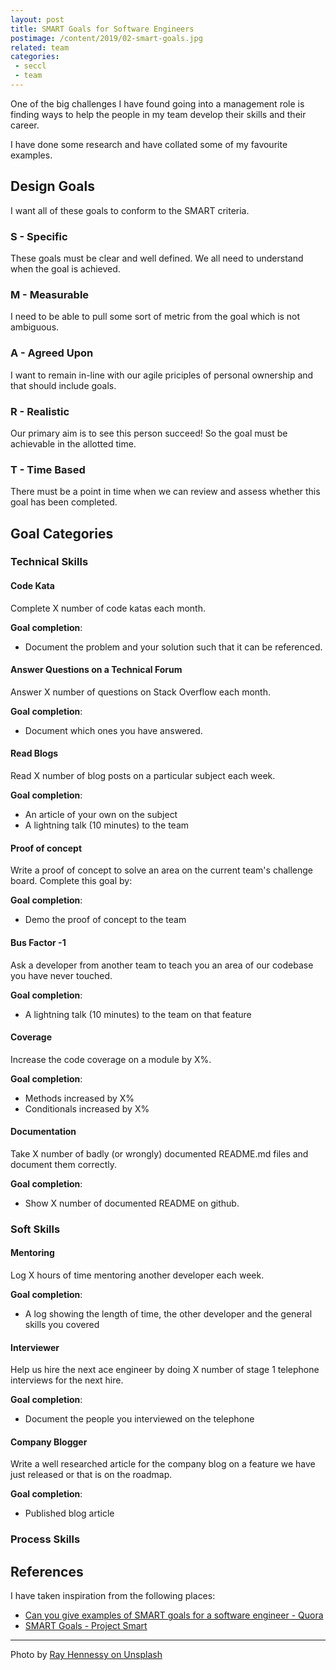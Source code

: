 ```yaml
---
layout: post
title: SMART Goals for Software Engineers
postimage: /content/2019/02-smart-goals.jpg
related: team
categories:
 - seccl
 - team
---
```


One of the big challenges I have found going into a management role is finding ways to help the people in my team develop their skills and their career.

I have done some research and have collated some of my favourite examples.

## Design Goals

I want all of these goals to conform to the SMART criteria.

### S - Specific

These goals must be clear and well defined. We all need to understand when the goal is achieved.

### M - Measurable

I need to be able to pull some sort of metric from the goal which is not ambiguous.

### A - Agreed Upon

I want to remain in-line with our agile priciples of personal ownership and that should include goals.

### R - Realistic

Our primary aim is to see this person succeed! So the goal must be achievable in the allotted time.

### T - Time Based

There must be a point in time when we can review and assess whether this goal has been completed.

## Goal Categories

### Technical Skills

#### Code Kata

Complete X number of code katas each month.

**Goal completion**: 

 - Document the problem and your solution such that it can be referenced.

#### Answer Questions on a Technical Forum

Answer X number of questions on Stack Overflow each month.

**Goal completion**:

 - Document which ones you have answered.

#### Read Blogs

Read X number of blog posts on a particular subject each week.

**Goal completion**: 

 - An article of your own on the subject
 - A lightning talk (10 minutes) to the team
 
#### Proof of concept

Write a proof of concept to solve an area on the current team's challenge board. Complete this goal by:

**Goal completion**: 

 - Demo the proof of concept to the team
 
#### Bus Factor -1

Ask a developer from another team to teach you an area of our codebase you have never touched.

**Goal completion**: 

 - A lightning talk (10 minutes) to the team on that feature
 
#### Coverage

Increase the code coverage on a module by X%.

**Goal completion**: 

 - Methods increased by X%
 - Conditionals increased by X%
 
#### Documentation

Take X number of badly (or wrongly) documented README.md files and document them correctly.

**Goal completion**: 

 - Show X number of documented README on github.

### Soft Skills

#### Mentoring

Log X hours of time mentoring another developer each week.

**Goal completion**: 

 - A log showing the length of time, the other developer and the general skills you covered
 
#### Interviewer

Help us hire the next ace engineer by doing X number of stage 1 telephone interviews for the next hire.

**Goal completion**: 

 - Document the people you interviewed on the telephone
 
#### Company Blogger

Write a well researched article for the company blog on a feature we have just released or that is on the roadmap.

**Goal completion**: 

 - Published blog article
 
### Process Skills



## References

I have taken inspiration from the following places:

 - [Can you give examples of SMART goals for a software engineer - Quora](https://www.quora.com/Can-you-give-examples-of-SMART-goals-for-a-software-engineer)
 - [SMART Goals - Project Smart](https://www.projectsmart.co.uk/smart-goals.php)
 
 ---
 
 Photo by [Ray Hennessy on Unsplash](https://unsplash.com/@rayhennessy)
